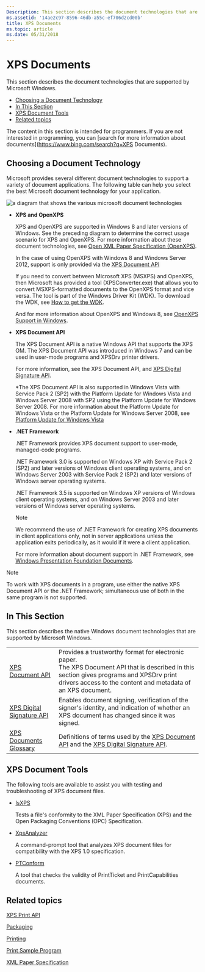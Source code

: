```yaml
---
Description: This section describes the document technologies that are supported by Microsoft Windows.
ms.assetid: '14ae2c97-8596-46db-a55c-ef706d2cd00b'
title: XPS Documents
ms.topic: article
ms.date: 05/31/2018
---
```


# XPS Documents

This section describes the document technologies that are supported by Microsoft Windows.

-   [Choosing a Document Technology](#choosing-a-document-technology)
-   [In This Section](#in-this-section)
-   [XPS Document Tools](#xps-document-tools)
-   [Related topics](#related-topics)

The content in this section is intended for programmers. If you are not interested in programming, you can [search for more information about documents](https://www.bing.com/search?q=XPS Documents).

## Choosing a Document Technology

Microsoft provides several different document technologies to support a variety of document applications. The following table can help you select the best Microsoft document technology for your application.

![a diagram that shows the various microsoft document technologies](images/ostable.png)

-   **XPS and OpenXPS**

    XPS and OpenXPS are supported in Windows 8 and later versions of Windows. See the preceding diagram to determine the correct usage scenario for XPS and OpenXPS. For more information about these document technologies, see [Open XML Paper Specification (OpenXPS)](https://www.ecma-international.org/memento/TC46.md).

    In the case of using OpenXPS with Windows 8 and Windows Server 2012, support is only provided via the [XPS Document API](documents-xps.md)

    If you need to convert between Microsoft XPS (MSXPS) and OpenXPS, then Microsoft has provided a tool (XPSConverter.exe) that allows you to convert MSXPS-formatted documents to the OpenXPS format and vice versa. The tool is part of the Windows Driver Kit (WDK). To download the WDK, see [How to get the WDK](https://msdn.microsoft.com/windows/hardware/gg487463).

    And for more information about OpenXPS and Windows 8, see [OpenXPS Support in Windows](https://msdn.microsoft.com/library/windows/hardware/dn567559(v=vs.85).aspx).

-   **XPS Document API**

    The XPS Document API is a native Windows API that supports the XPS OM. The XPS Document API was introduced in Windows 7 and can be used in user-mode programs and XPSDrv printer drivers.

    For more information, see the XPS Document API, and [XPS Digital Signature API](xps-digital-signatures.md).

    \*The XPS Document API is also supported in Windows Vista with Service Pack 2 (SP2) with the Platform Update for Windows Vista and Windows Server 2008 with SP2 using the Platform Update for Windows Server 2008. For more information about the Platform Update for Windows Vista or the Platform Update for Windows Server 2008, see [Platform Update for Windows Vista](https://docs.microsoft.com/windows/desktop/win7ip/platform-update-for-windows-vista-portal)

-   **.NET Framework**

    .NET Framework provides XPS document support to user-mode, managed-code programs.

    .NET Framework 3.0 is supported on Windows XP with Service Pack 2 (SP2) and later versions of Windows client operating systems, and on Windows Server 2003 with Service Pack 2 (SP2) and later versions of Windows server operating systems.

    .NET Framework 3.5 is supported on Windows XP versions of Windows client operating systems, and on Windows Server 2003 and later versions of Windows server operating systems.

    > [!Note]  
    > We recommend the use of .NET Framework for creating XPS documents in client applications only, not in server applications unless the application exits periodically, as it would if it were a client application.

     

    For more information about document support in .NET Framework, see [Windows Presentation Foundation Documents](https://msdn.microsoft.com/library/ms749165(v=VS.85).aspx).

> [!Note]  
> To work with XPS documents in a program, use either the native XPS Document API or the .NET Framework; simultaneous use of both in the same program is not supported.

 

## In This Section

This section describes the native Windows document technologies that are supported by Microsoft Windows.



|                                                                    |                                                                                                                                                                                                                                 |
|--------------------------------------------------------------------|---------------------------------------------------------------------------------------------------------------------------------------------------------------------------------------------------------------------------------|
| [XPS Document API](documents-xps.md)<br/>                   | Provides a trustworthy format for electronic paper.<br/> The XPS Document API that is described in this section gives programs and XPSDrv print drivers access to the content and metadata of an XPS document.<br/> |
| [XPS Digital Signature API](xps-digital-signatures.md)<br/> | Enables document signing, verification of the signer's identity, and indication of whether an XPS document has changed since it was signed.<br/>                                                                          |
| [XPS Documents Glossary](xpsapi-glossary.md)<br/>           | Definitions of terms used by the [XPS Document API](documents-xps.md) and the [XPS Digital Signature API](xps-digital-signatures.md).<br/>                                                                              |



 

## XPS Document Tools

The following tools are available to assist you with testing and troubleshooting of XPS document files.

-   [IsXPS](https://docs.microsoft.com/previous-versions/aa348104(v=vs.110))

    Tests a file's conformity to the XML Paper Specification (XPS) and the Open Packaging Conventions (OPC) Specification.

-   [XpsAnalyzer](https://msdn.microsoft.com/library/ff556218.aspx)

    A command-prompt tool that analyzes XPS document files for compatibility with the XPS 1.0 specification.

-   [PTConform](https://msdn.microsoft.com/library/dd327476.aspx)

    A tool that checks the validity of PrintTicket and PrintCapabilities documents.

## Related topics

<dl> <dt>

[XPS Print API](https://msdn.microsoft.com/library/Ff728890(v=VS.85).aspx)
</dt> <dt>

[Packaging](https://docs.microsoft.com/previous-versions/windows/desktop/opc/packaging)
</dt> <dt>

[Printing](https://msdn.microsoft.com/library/Ff686805(v=VS.85).aspx)
</dt> <dt>

[Print Sample Program](https://code.msdn.microsoft.com/WindowsPrintSample)
</dt> <dt>

[XML Paper Specification](https://www.microsoft.com/download/details.aspx?id=11816)
</dt> </dl>

 

 




